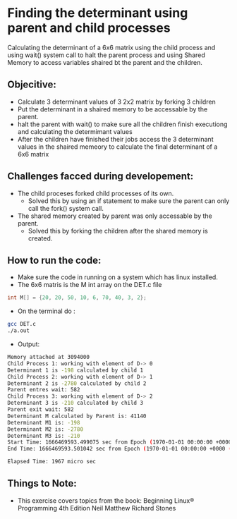 # Finding the determinant using parent and child processes
  Calculating the determinant of a 6x6 matrix using the child process and using wait() system call to halt the parent process and using Shared Memory to access variables shaired bt the parent and the children.

## Objecitive:
* Calculate 3 determinant values of 3 2x2 matrix by forking 3 children
* Put the determinant in a shaired memory to be accessable by the parent.
* halt the parent with wait() to make sure all the children finish executiong and calculating the determimant values
* After the children have finished their jobs access the 3 determinant values in the shaired memeory to calculate the final determinant of a 6x6 matrix

## Challenges facced during developement:
* The child proceses forked child processes of its own.
  * Solved this by using an if statement to make sure the parent can only call the fork() system call.
* The shared memory created by parent was only accessable by the parent.
  * Solved this by forking the children after the shared memory is created.

## How to run the code:
* Make sure the code in running on a system which has linux installed.
* The 6x6 matris is the M int array on the DET.c file
```C
int M[] = {20, 20, 50, 10, 6, 70, 40, 3, 2};
```
* On the terminal do :
```bash
gcc DET.c
./a.out
```
* Output: 
```bash
Memory attached at 3094000
Child Process 1: working with element of D-> 0  
Determinant 1 is -198 calculated by child 1 
Child Process 2: working with element of D-> 1  
Determinant 2 is -2780 calculated by child 2 
Parent entres wait: 582 
Child Process 3: working with element of D-> 2  
Determinant 3 is -210 calculated by child 3 
Parent exit wait: 582 
Determinant M calculated by Parent is: 41140 
Determinant M1 is: -198 
Determinant M2 is: -2780 
Determinant M3 is: -210 
Start Time: 1666469593.499075 sec from Epoch (1970‐01‐01 00:00:00 +0000 (UTC))
End Time: 1666469593.501042 sec from Epoch (1970‐01‐01 00:00:00 +0000 (UTC))

Elapsed Time: 1967 micro sec
```
## Things to Note:
* This exercise covers topics from the book: Beginning Linux® Programming 4th Edition Neil Matthew Richard Stones
